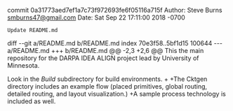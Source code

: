 commit 0a31773aed7ef1a7c73f972693fe6f05116a715f
Author: Steve Burns <smburns47@gmail.com>
Date:   Sat Sep 22 17:11:00 2018 -0700

    Update README.md

diff --git a/README.md b/README.md
index 70e3f58..5bf1d15 100644
--- a/README.md
+++ b/README.md
@@ -2,3 +2,6 @@
 This the main repository for the DARPA IDEA ALIGN project lead by University of Minnesota.
 
 Look in the *Build* subdirectory for build environments.
+
+The Cktgen directory includes an example flow (placed primitives, global routing, detailed routing, and layout visualization.)
+A sample process technology is included as well.
